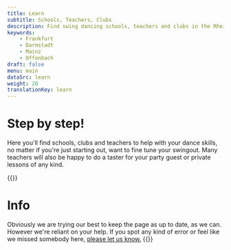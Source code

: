 ```yaml
---
title: Learn
subtitle: Schools, Teachers, Clubs
description: Find swing dancing schools, teachers and clubs in the Rhein-Main Area
keywords:
    - Frankfurt
    - Darmstadt
    - Mainz
    - Offenbach
draft: false
menu: main
dataSrc: learn
weight: 20
translationKey: learn
---
```

# Step by step!

Here you'll find schools, clubs and teachers to help with your dance skills, no matter if you're just starting out, want to fine tune your swingout. Many teachers will also be happy to do a taster for your party guest or private lessons of any kind.

{{<info>}}
# Info

Obviously we are trying our best to keep the page as up to date, as we can. However we're reliant on your help. If you spot any kind of error or feel like we missed somebody here, [please let us know.](mailto:hallo@rmswing.de)
{{</info>}}